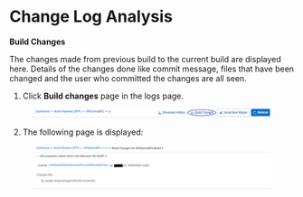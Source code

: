 # Change Log Analysis

**Build Changes**

The changes made from previous build to the current build are displayed here. Details of the changes done like commit message, files that have been changed and the user who committed the changes are all seen.

1. Click **Build changes** page in the logs page.

<figure><img src="../../../.gitbook/assets/image (1196).png" alt=""><figcaption></figcaption></figure>

2. The following page is displayed:

<figure><img src="../../../.gitbook/assets/image (1197).png" alt=""><figcaption></figcaption></figure>
